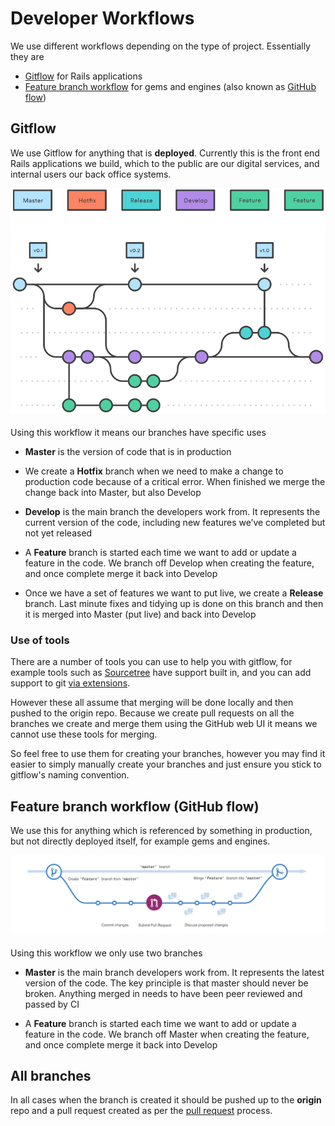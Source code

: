 # Developer Workflows

We use different workflows depending on the type of project. Essentially they are

- [Gitflow](https://www.atlassian.com/git/tutorials/comparing-workflows/gitflow-workflow) for Rails applications
- [Feature branch workflow](https://www.atlassian.com/git/tutorials/comparing-workflows/feature-branch-workflow) for gems and engines (also known as [GitHub flow](https://guides.github.com/introduction/flow/))

## Gitflow

We use Gitflow for anything that is **deployed**. Currently this is the front end Rails applications we build, which to the public are our digital services, and internal users our back office systems.

<img src="gitflow.png" alt="Git flow" style="width: 600px;"/>
<sub><https://www.atlassian.com/git/images/tutorials/collaborating/comparing-workflows/gitflow-workflow/05.svg></sub>

Using this workflow it means our branches have specific uses

- **Master** is the version of code that is in production

- We create a **Hotfix** branch when we need to make a change to production code because of a critical error. When finished we merge the change back into Master, but also Develop

- **Develop** is the main branch the developers work from. It represents the current version of the code, including new features we’ve completed but not yet released

- A **Feature** branch is started each time we want to add or update a feature in the code. We branch off Develop when creating the feature, and once complete merge it back into Develop

- Once we have a set of features we want to put live, we create a **Release** branch. Last minute fixes and tidying up is done on this branch and then it is merged into Master (put live) and back into Develop

### Use of tools

There are a number of tools you can use to help you with gitflow, for example tools such as [Sourcetree](https://www.sourcetreeapp.com/) have support built in, and you can add support to git [via extensions](https://github.com/nvie/gitflow).

However these all assume that merging will be done locally and then pushed to the origin repo. Because we create pull requests on all the branches we create and merge them using the GitHub web UI it means we cannot use these tools for merging.

So feel free to use them for creating your branches, however you may find it easier to simply manually create your branches and just ensure you stick to gitflow's naming convention.

## Feature branch workflow (GitHub flow)

We use this for anything which is referenced by something in production, but not directly deployed itself, for example gems and engines.

<img src="githubflow.png" alt="GitHub flow" style="width: 600px;"/>
<sub><https://guides.github.com/activities/hello-world/branching.png></sub>

Using this workflow we only use two branches

- **Master** is the main branch developers work from. It represents the latest version of the code. The key principle is that master should never be broken. Anything merged in needs to have been peer reviewed and passed by CI

- A **Feature** branch is started each time we want to add or update a feature in the code. We branch off Master when creating the feature, and once complete merge it back into Develop

## All branches

In all cases when the branch is created it should be pushed up to the **origin** repo and a pull request created as per the [pull request](/process/pull-request) process.

